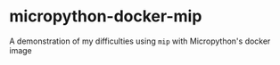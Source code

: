 # micropython-docker-mip
A demonstration of my difficulties using `mip` with Micropython's docker image

